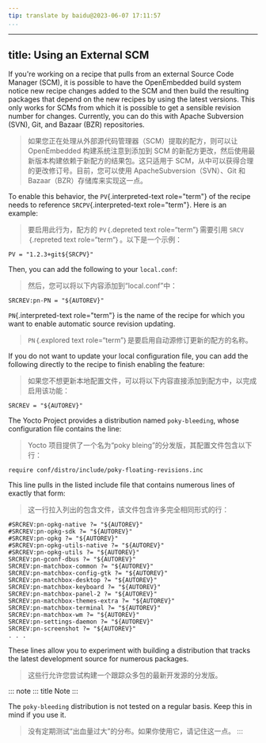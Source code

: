 ```yaml
---
tip: translate by baidu@2023-06-07 17:11:57
...
```

---
title: Using an External SCM
----------------------------

If you\'re working on a recipe that pulls from an external Source Code Manager (SCM), it is possible to have the OpenEmbedded build system notice new recipe changes added to the SCM and then build the resulting packages that depend on the new recipes by using the latest versions. This only works for SCMs from which it is possible to get a sensible revision number for changes. Currently, you can do this with Apache Subversion (SVN), Git, and Bazaar (BZR) repositories.

> 如果您正在处理从外部源代码管理器（SCM）提取的配方，则可以让 OpenEmbedded 构建系统注意到添加到 SCM 的新配方更改，然后使用最新版本构建依赖于新配方的结果包。这只适用于 SCM，从中可以获得合理的更改修订号。目前，您可以使用 ApacheSubversion（SVN）、Git 和 Bazaar（BZR）存储库来实现这一点。

To enable this behavior, the `PV`{.interpreted-text role="term"} of the recipe needs to reference `SRCPV`{.interpreted-text role="term"}. Here is an example:

> 要启用此行为，配方的 `PV`｛.depreted text role=“term”｝需要引用 `SRCV`｛.repreted text role=“term“｝。以下是一个示例：

```
PV = "1.2.3+git${SRCPV}"
```

Then, you can add the following to your `local.conf`:

> 然后，您可以将以下内容添加到“local.conf”中：

```
SRCREV:pn-PN = "${AUTOREV}"
```

`PN`{.interpreted-text role="term"} is the name of the recipe for which you want to enable automatic source revision updating.

> `PN`｛.explored text role=“term”｝是要启用自动源修订更新的配方的名称。

If you do not want to update your local configuration file, you can add the following directly to the recipe to finish enabling the feature:

> 如果您不想更新本地配置文件，可以将以下内容直接添加到配方中，以完成启用该功能：

```
SRCREV = "${AUTOREV}"
```

The Yocto Project provides a distribution named `poky-bleeding`, whose configuration file contains the line:

> Yocto 项目提供了一个名为“poky bleing”的分发版，其配置文件包含以下行：

```
require conf/distro/include/poky-floating-revisions.inc
```

This line pulls in the listed include file that contains numerous lines of exactly that form:

> 这一行拉入列出的包含文件，该文件包含许多完全相同形式的行：

```
#SRCREV:pn-opkg-native ?= "${AUTOREV}"
#SRCREV:pn-opkg-sdk ?= "${AUTOREV}"
#SRCREV:pn-opkg ?= "${AUTOREV}"
#SRCREV:pn-opkg-utils-native ?= "${AUTOREV}"
#SRCREV:pn-opkg-utils ?= "${AUTOREV}"
SRCREV:pn-gconf-dbus ?= "${AUTOREV}"
SRCREV:pn-matchbox-common ?= "${AUTOREV}"
SRCREV:pn-matchbox-config-gtk ?= "${AUTOREV}"
SRCREV:pn-matchbox-desktop ?= "${AUTOREV}"
SRCREV:pn-matchbox-keyboard ?= "${AUTOREV}"
SRCREV:pn-matchbox-panel-2 ?= "${AUTOREV}"
SRCREV:pn-matchbox-themes-extra ?= "${AUTOREV}"
SRCREV:pn-matchbox-terminal ?= "${AUTOREV}"
SRCREV:pn-matchbox-wm ?= "${AUTOREV}"
SRCREV:pn-settings-daemon ?= "${AUTOREV}"
SRCREV:pn-screenshot ?= "${AUTOREV}"
. . .
```

These lines allow you to experiment with building a distribution that tracks the latest development source for numerous packages.

> 这些行允许您尝试构建一个跟踪众多包的最新开发源的分发版。

::: note
::: title
Note
:::

The `poky-bleeding` distribution is not tested on a regular basis. Keep this in mind if you use it.

> 没有定期测试“出血量过大”的分布。如果你使用它，请记住这一点。
> :::

